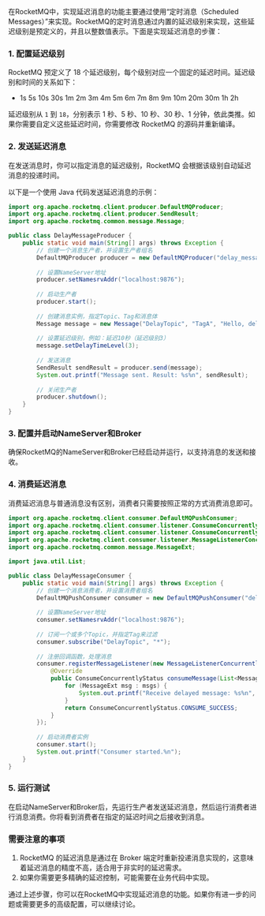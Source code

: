 在RocketMQ中，实现延迟消息的功能主要通过使用“定时消息（Scheduled Messages）”来实现。RocketMQ的定时消息通过内置的延迟级别来实现，这些延迟级别是预定义的，并且以整数值表示。下面是实现延迟消息的步骤：

### 1. 配置延迟级别
RocketMQ 预定义了 18 个延迟级别，每个级别对应一个固定的延迟时间。延迟级别和时间的关系如下：

- 1s 5s 10s 30s 1m 2m 3m 4m 5m 6m 7m 8m 9m 10m 20m 30m 1h 2h

延迟级别从 `1` 到 `18`，分别表示 1 秒、5 秒、10 秒、30 秒、1 分钟，依此类推。如果你需要自定义这些延迟时间，你需要修改 RocketMQ 的源码并重新编译。

### 2. 发送延迟消息

在发送消息时，你可以指定消息的延迟级别，RocketMQ 会根据该级别自动延迟消息的投递时间。

以下是一个使用 Java 代码发送延迟消息的示例：

```java
import org.apache.rocketmq.client.producer.DefaultMQProducer;
import org.apache.rocketmq.client.producer.SendResult;
import org.apache.rocketmq.common.message.Message;

public class DelayMessageProducer {
    public static void main(String[] args) throws Exception {
        // 创建一个消息生产者，并设置生产者组名
        DefaultMQProducer producer = new DefaultMQProducer("delay_message_group");
        
        // 设置NameServer地址
        producer.setNamesrvAddr("localhost:9876");
        
        // 启动生产者
        producer.start();
        
        // 创建消息实例，指定Topic、Tag和消息体
        Message message = new Message("DelayTopic", "TagA", "Hello, delayed message".getBytes());
        
        // 设置延迟级别，例如：延迟10秒（延迟级别3）
        message.setDelayTimeLevel(3);
        
        // 发送消息
        SendResult sendResult = producer.send(message);
        System.out.printf("Message sent. Result: %s%n", sendResult);
        
        // 关闭生产者
        producer.shutdown();
    }
}
```

### 3. 配置并启动NameServer和Broker
确保RocketMQ的NameServer和Broker已经启动并运行，以支持消息的发送和接收。

### 4. 消费延迟消息
消费延迟消息与普通消息没有区别，消费者只需要按照正常的方式消费消息即可。

```java
import org.apache.rocketmq.client.consumer.DefaultMQPushConsumer;
import org.apache.rocketmq.client.consumer.listener.ConsumeConcurrentlyContext;
import org.apache.rocketmq.client.consumer.listener.ConsumeConcurrentlyStatus;
import org.apache.rocketmq.client.consumer.listener.MessageListenerConcurrently;
import org.apache.rocketmq.common.message.MessageExt;

import java.util.List;

public class DelayMessageConsumer {
    public static void main(String[] args) throws Exception {
        // 创建一个消息消费者，并设置消费者组名
        DefaultMQPushConsumer consumer = new DefaultMQPushConsumer("delay_message_group");
        
        // 设置NameServer地址
        consumer.setNamesrvAddr("localhost:9876");
        
        // 订阅一个或多个Topic，并指定Tag来过滤
        consumer.subscribe("DelayTopic", "*");
        
        // 注册回调函数，处理消息
        consumer.registerMessageListener(new MessageListenerConcurrently() {
            @Override
            public ConsumeConcurrentlyStatus consumeMessage(List<MessageExt> msgs, ConsumeConcurrentlyContext context) {
                for (MessageExt msg : msgs) {
                    System.out.printf("Receive delayed message: %s%n", new String(msg.getBody()));
                }
                return ConsumeConcurrentlyStatus.CONSUME_SUCCESS;
            }
        });
        
        // 启动消费者实例
        consumer.start();
        System.out.printf("Consumer started.%n");
    }
}
```

### 5. 运行测试
在启动NameServer和Broker后，先运行生产者发送延迟消息，然后运行消费者进行消息消费。你将看到消费者在指定的延迟时间之后接收到消息。

### 需要注意的事项
1. RocketMQ 的延迟消息是通过在 Broker 端定时重新投递消息实现的，这意味着延迟消息的精度不高，适合用于非实时的延迟需求。
2. 如果你需要更多精确的延迟控制，可能需要在业务代码中实现。

通过上述步骤，你可以在RocketMQ中实现延迟消息的功能。如果你有进一步的问题或需要更多的高级配置，可以继续讨论。
